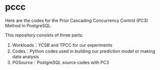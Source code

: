 # pccc

Here are the codes for the Prior Cascading Concurrency Control (PC3) Method in PostgreSQL.

This repository consists of three parts:

1. Workloads：YCSB and TPCC for our experiments
2. Codes：Python codes used in building our prediction model or making data analysis
3. PGSource：PostgreSQL source codes with PC3
